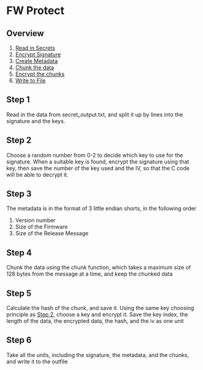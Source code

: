 # FW Protect
## Overview
1. [Read in Secrets](#step-1)
2. [Encrypt Signature](#step-2)
3. [Create Metadata](#step-3)
4. [Chunk the data](#step-4)
5. [Encrypt the chunks](#step-5)
6. [Write to File](#step-6)

## Step 1
Read in the data from secret_output.txt, and split it up by lines into the signature and the keys.

## Step 2
Choose a random number from 0-2 to decide which key to use for the signature. When a suitable key is found, encrypt the signature using that key, then save the number of the key
used and the IV, so that the C code will be able to decrypt it.

## Step 3
The metadata is in the format of 3 little endian shorts, in the following order 
1. Version number
2. Size of the Firmware
3. Size of the Release Message

## Step 4
Chunk the data using the chunk function, which takes a maximum size of 128 bytes from the message at a time, and keep the chunked data

## Step 5
Calculate the hash of the chunk, and save it. Using the same key choosing principle as [Step 2](#step-2), choose a key and encrypt it.
Save the key index, the length of the data, the encrypted data, the hash, and the iv as one unit

## Step 6
Take all the units, including the signature, the metadata, and the chunks, and write it to the outfile


